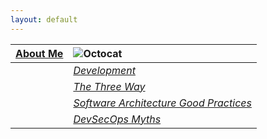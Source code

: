 ```yaml
---
layout: default
---
```



| [**About Me**](./about.html)|![Octocat](https://github.githubassets.com/images/icons/emoji/octocat.png)         |
|:-------------|:------------------|
|| [_Development_](./development.html) |
||[_The Three Way_](./the-three-way.html)  |
|| [_Software Architecture Good Practices_](./software-architectue.html) |
|| [_DevSecOps Myths_](./DevSecOps.html) |



